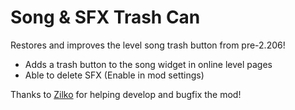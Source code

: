 # <cg>Song & SFX Trash Can</c>
Restores and improves the level song trash button from pre-2.206!

* Adds a trash button to the song widget in online level pages
* Able to delete SFX (Enable in mod settings)

Thanks to [Zilko](https://github.com/ZiLko) for helping develop and bugfix the mod!
